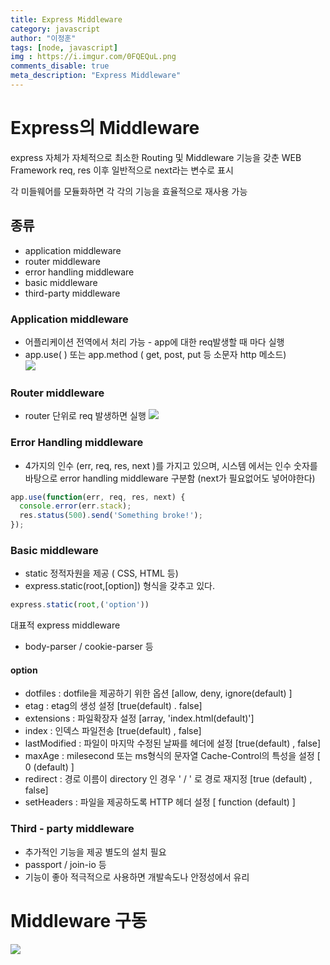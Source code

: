 ```yaml
---
title: Express Middleware
category: javascript
author: "이정훈"
tags: [node, javascript]
img : https://i.imgur.com/0FQEQuL.png
comments_disable: true
meta_description: "Express Middleware"
---
```


# Express의 Middleware

express 자체가 자체적으로 최소한 Routing 및 Middleware 기능을 갖춘 WEB Framework 
req, res 이후 일반적으로 next라는 변수로 표시

각 미들웨어를 모듈화하면 각 각의 기능을 효율적으로  재사용 가능


## 종류 
 - application middleware
 - router middleware
 - error handling middleware
 - basic middleware
 - third-party middleware

### Application middleware
- 어플리케이션 전역에서 처리 가능 - app에 대한 req발생할 때 마다 실행
- app.use( ) 또는 app.method ( get, post, put 등 소문자 http 메소드)  
![](https://i.imgur.com/CT2YU0Y.png)

### Router middleware
- router 단위로 req 발생하면 실행
![](https://i.imgur.com/ukGyyXp.png)


### Error Handling middleware
- 4가지의 인수 (err, req, res, next )를 가지고 있으며, 시스템 에서는 인수 숫자를 바탕으로 
   error handling middleware 구분함 (next가 필요없어도 넣어야한다)
```javascript
app.use(function(err, req, res, next) {
  console.error(err.stack);
  res.status(500).send('Something broke!');
});
```


### Basic middleware 
- static 정적자원을 제공 ( CSS, HTML 등)
- express.static(root,[option]) 형식을 갖추고 있다.
```javascript
express.static(root,('option'))
```
대표적 express middleware
- body-parser / cookie-parser 등
#### option
- dotfiles : dotfile을 제공하기 위한 옵션 [allow, deny, ignore(default) ]
- etag : etag의 생성 설정 [true(default) . false]
- extensions : 파일확장자 설정 [array, 'index.html(default)']
- index : 인덱스 파일전송 [true(default) , false]
- lastModified : 파일이 마지막 수정된 날짜를 헤더에 설정 [true(default) , false]
- maxAge : milesecond 또는 ms형식의 문자열 Cache-Control의 특성을 설정 [ 0 (default) ]
- redirect : 경로 이름이 directory 인 경우 ' / ' 로 경로 재지정 [true (default)  , false] 
- setHeaders : 파일을 제공하도록 HTTP 헤더 설정 [ function (default)  ]

### Third - party middleware
- 추가적인 기능을 제공 별도의 설치 필요
- passport / join-io  등
- 기능이 좋아 적극적으로 사용하면 개발속도나 안정성에서 유리


# Middleware 구동

![](https://i.imgur.com/0FQEQuL.png)
